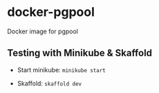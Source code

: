 # docker-pgpool
Docker image for pgpool

## Testing with Minikube & Skaffold
- Start minikube:
```minikube start```

- Skaffold:
```skaffold dev```